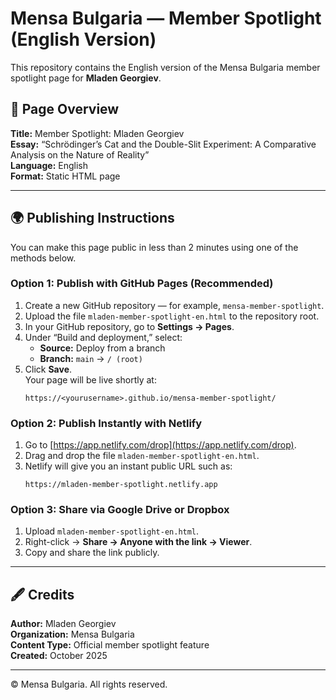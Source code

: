 
# Mensa Bulgaria — Member Spotlight (English Version)

This repository contains the English version of the Mensa Bulgaria member spotlight page for **Mladen Georgiev**.

## 🧠 Page Overview

**Title:** Member Spotlight: Mladen Georgiev  
**Essay:** “Schrödinger’s Cat and the Double-Slit Experiment: A Comparative Analysis on the Nature of Reality”  
**Language:** English  
**Format:** Static HTML page

---

## 🌍 Publishing Instructions

You can make this page public in less than 2 minutes using one of the methods below.

### Option 1: Publish with GitHub Pages (Recommended)
1. Create a new GitHub repository — for example, `mensa-member-spotlight`.
2. Upload the file `mladen-member-spotlight-en.html` to the repository root.
3. In your GitHub repository, go to **Settings → Pages**.
4. Under “Build and deployment,” select:
   - **Source:** Deploy from a branch  
   - **Branch:** `main` → `/ (root)`  
5. Click **Save**.  
   Your page will be live shortly at:
   ```
   https://<yourusername>.github.io/mensa-member-spotlight/
   ```

### Option 2: Publish Instantly with Netlify
1. Go to [https://app.netlify.com/drop](https://app.netlify.com/drop).
2. Drag and drop the file `mladen-member-spotlight-en.html`.
3. Netlify will give you an instant public URL such as:
   ```
   https://mladen-member-spotlight.netlify.app
   ```

### Option 3: Share via Google Drive or Dropbox
1. Upload `mladen-member-spotlight-en.html`.
2. Right-click → **Share → Anyone with the link → Viewer**.
3. Copy and share the link publicly.

---

## 🖋 Credits
**Author:** Mladen Georgiev  
**Organization:** Mensa Bulgaria  
**Content Type:** Official member spotlight feature  
**Created:** October 2025

---

© Mensa Bulgaria. All rights reserved.
